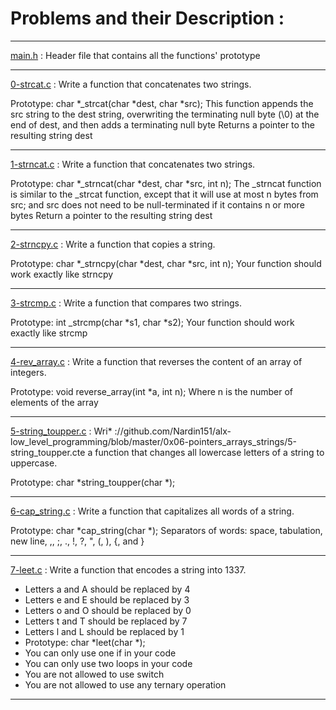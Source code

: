 # Problems and their Description :
________________________________

[main.h](https://github.com/Nardin151/alx-low_level_programming/blob/master/0x06-pointers_arrays_strings/main.h) : Header file that contains all the functions' prototype
________________________________

[0-strcat.c](https://github.com/Nardin151/alx-low_level_programming/blob/master/0x06-pointers_arrays_strings/0-strcat.c) : Write a function that concatenates two strings.

Prototype: char *_strcat(char *dest, char *src);
This function appends the src string to the dest string, overwriting the terminating null byte (\0) at the end of dest, and then adds a terminating null byte
Returns a pointer to the resulting string dest
________________________________
[1-strncat.c](https://github.com/Nardin151/alx-low_level_programming/blob/master/0x06-pointers_arrays_strings/1-strncat.c) : Write a function that concatenates two strings.

Prototype: char *_strncat(char *dest, char *src, int n);
The _strncat function is similar to the _strcat function, except that
it will use at most n bytes from src; and
src does not need to be null-terminated if it contains n or more bytes
Return a pointer to the resulting string dest
________________________________
[2-strncpy.c](https://github.com/Nardin151/alx-low_level_programming/blob/master/0x06-pointers_arrays_strings/2-strncpy.c) : Write a function that copies a string.

Prototype: char *_strncpy(char *dest, char *src, int n);
Your function should work exactly like strncpy
________________________________
[3-strcmp.c](https://github.com/Nardin151/alx-low_level_programming/blob/master/0x06-pointers_arrays_strings/3-strcmp.c) : Write a function that compares two strings.

Prototype: int _strcmp(char *s1, char *s2);
Your function should work exactly like strcmp
________________________________
[4-rev_array.c](https://github.com/Nardin151/alx-low_level_programming/blob/master/0x06-pointers_arrays_strings/4-rev_array.c) : Write a function that reverses the content of an array of integers.

Prototype: void reverse_array(int *a, int n);
Where n is the number of elements of the array
________________________________
[5-string_toupper.c]() : Wri* ://github.com/Nardin151/alx-low_level_programming/blob/master/0x06-pointers_arrays_strings/5-string_toupper.cte a function that changes all lowercase letters of a string to uppercase.

Prototype: char *string_toupper(char *);
________________________________
[6-cap_string.c](https://github.com/Nardin151/alx-low_level_programming/blob/master/0x06-pointers_arrays_strings/6-cap_string.c) : Write a function that capitalizes all words of a string.

Prototype: char *cap_string(char *);
Separators of words: space, tabulation, new line, ,, ;, ., !, ?, ", (, ), {, and }
________________________________
[7-leet.c](https://github.com/Nardin151/alx-low_level_programming/blob/master/0x06-pointers_arrays_strings/7-leet.c) : Write a function that encodes a string into 1337.

- Letters a and A should be replaced by 4
- Letters e and E should be replaced by 3
- Letters o and O should be replaced by 0
- Letters t and T should be replaced by 7
- Letters l and L should be replaced by 1
- Prototype: char *leet(char *);
- You can only use one if in your code
- You can only use two loops in your code
- You are not allowed to use switch
- You are not allowed to use any ternary operation
________________________________
